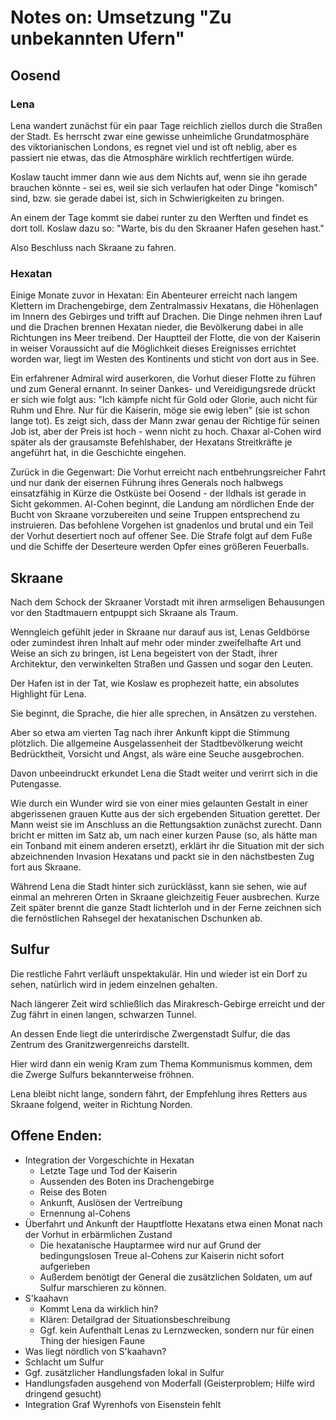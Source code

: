 # Notes on: Umsetzung "Zu unbekannten Ufern"
## Oosend
### Lena
Lena wandert zunächst für ein paar Tage reichlich ziellos durch die Straßen der Stadt.
Es herrscht zwar eine gewisse unheimliche Grundatmosphäre des viktorianischen Londons, es regnet viel und ist oft neblig, aber es passiert nie etwas, das die Atmosphäre wirklich rechtfertigen würde.

Koslaw taucht immer dann wie aus dem Nichts auf, wenn sie ihn gerade brauchen könnte - sei es, weil sie sich verlaufen hat oder Dinge "komisch" sind, bzw. sie gerade dabei ist, sich in Schwierigkeiten zu bringen.

An einem der Tage kommt sie dabei runter zu den Werften und findet es dort toll. Koslaw dazu so: "Warte, bis du den Skraaner Hafen gesehen hast."

Also Beschluss nach Skraane zu fahren.

### Hexatan
Einige Monate zuvor in Hexatan: Ein Abenteurer erreicht nach langem Klettern im Drachengebirge, dem Zentralmassiv Hexatans, die Höhenlagen im Innern des Gebirges und trifft auf Drachen.
Die Dinge nehmen ihren Lauf und die Drachen brennen Hexatan nieder, die Bevölkerung dabei in alle Richtungen ins Meer treibend. Der Hauptteil der Flotte, die von der Kaiserin in weiser Voraussicht auf die Möglichkeit dieses Ereignisses errichtet worden war, liegt im Westen des Kontinents und sticht von dort aus in See.

Ein erfahrener Admiral wird auserkoren, die Vorhut dieser Flotte zu führen und zum General ernannt. In seiner Dankes- und Vereidigungsrede drückt er sich wie folgt aus: "Ich kämpfe nicht für Gold oder Glorie, auch nicht für Ruhm und Ehre. Nur für die Kaiserin, möge sie ewig leben" (sie ist schon lange tot).
Es zeigt sich, dass der Mann zwar genau der Richtige für seinen Job ist, aber der Preis ist hoch - wenn nicht zu hoch. 
Chaxar al-Cohen wird später als der grausamste Befehlshaber, der Hexatans Streitkräfte je angeführt hat, in die Geschichte eingehen.

Zurück in die Gegenwart: Die Vorhut erreicht nach entbehrungsreicher Fahrt und nur dank der eisernen Führung ihres Generals noch halbwegs einsatzfähig in Kürze die Ostküste bei Oosend - der Ildhals ist gerade in Sicht gekommen.
Al-Cohen beginnt, die Landung am nördlichen Ende der Bucht von Skraane vorzubereiten und seine Truppen entsprechend zu instruieren. 
Das befohlene Vorgehen ist gnadenlos und brutal und ein Teil der Vorhut desertiert noch auf offener See.
Die Strafe folgt auf dem Fuße und die Schiffe der Deserteure werden Opfer eines größeren Feuerballs.

## Skraane
Nach dem Schock der Skraaner Vorstadt mit ihren armseligen Behausungen vor den Stadtmauern entpuppt sich Skraane als Traum.

Wenngleich gefühlt jeder in Skraane nur darauf aus ist, Lenas Geldbörse oder zumindest ihren Inhalt auf mehr oder minder zweifelhafte Art und Weise an sich zu bringen, ist Lena begeistert von der Stadt, ihrer Architektur, den verwinkelten Straßen und Gassen und sogar den Leuten.

Der Hafen ist in der Tat, wie Koslaw es prophezeit hatte, ein absolutes Highlight für Lena.

Sie beginnt, die Sprache, die hier alle sprechen, in Ansätzen zu verstehen.

Aber so etwa am vierten Tag nach ihrer Ankunft kippt die Stimmung plötzlich.
Die allgemeine Ausgelassenheit der Stadtbevölkerung weicht Bedrücktheit, Vorsicht und Angst, als wäre eine Seuche ausgebrochen.

Davon unbeeindruckt erkundet Lena die Stadt weiter und verirrt sich in die Putengasse.

Wie durch ein Wunder wird sie von einer mies gelaunten Gestalt in einer abgerissenen grauen Kutte aus der sich ergebenden Situation gerettet.
Der Mann weist sie im Anschluss an die Rettungsaktion zunächst zurecht. 
Dann bricht er mitten im Satz ab, um nach einer kurzen Pause (so, als hätte man ein Tonband mit einem anderen ersetzt), erklärt ihr die Situation mit der sich abzeichnenden Invasion Hexatans und packt sie in den nächstbesten Zug fort aus Skraane.

Während Lena die Stadt hinter sich zurücklässt, kann sie sehen, wie auf einmal an mehreren Orten in Skraane gleichzeitig Feuer ausbrechen. 
Kurze Zeit später brennt die ganze Stadt lichterloh und in der Ferne zeichnen sich die fernöstlichen Rahsegel der hexatanischen Dschunken ab.

## Sulfur
Die restliche Fahrt verläuft unspektakulär. 
Hin und wieder ist ein Dorf zu sehen, natürlich wird in jedem einzelnen gehalten.

Nach längerer Zeit wird schließlich das Mirakresch-Gebirge erreicht und der Zug fährt in einen langen, schwarzen Tunnel.

An dessen Ende liegt die unterirdische Zwergenstadt Sulfur, die das Zentrum des Granitzwergenreichs darstellt.

Hier wird dann ein wenig Kram zum Thema Kommunismus kommen, dem die Zwerge Sulfurs bekannterweise fröhnen.

Lena bleibt nicht lange, sondern fährt, der Empfehlung ihres Retters aus Skraane folgend, weiter in Richtung Norden.

## Offene Enden:
- Integration der Vorgeschichte in Hexatan
	- Letzte Tage und Tod der Kaiserin
	- Aussenden des Boten ins Drachengebirge
	- Reise des Boten
	- Ankunft, Auslösen der Vertreibung
	- Ernennung al-Cohens
- Überfahrt und Ankunft der Hauptflotte Hexatans etwa einen Monat nach der Vorhut in erbärmlichen Zustand
	- Die hexatanische Hauptarmee wird nur auf Grund der bedingungslosen Treue al-Cohens zur Kaiserin nicht sofort aufgerieben
	- Außerdem benötigt der General die zusätzlichen Soldaten, um auf Sulfur marschieren zu können.
- S'kaahavn 
	- Kommt Lena da wirklich hin?
	- Klären: Detailgrad der Situationsbeschreibung
	- Ggf. kein Aufenthalt Lenas zu Lernzwecken, sondern nur für einen Thing der hiesigen Faune
- Was liegt nördlich von S'kaahavn?
- Schlacht um Sulfur
- Ggf. zusätzlicher Handlungsfaden lokal in Sulfur
- Handlungsfaden ausgehend von Moderfall (Geisterproblem; Hilfe wird dringend gesucht)
- Integration Graf Wyrenhofs von Eisenstein fehlt
